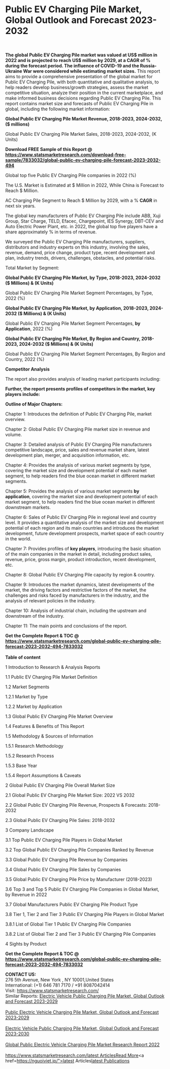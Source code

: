 <h1>Public EV Charging Pile Market, Global Outlook and Forecast 2023-2032</h1><br/><p><strong>The global Public EV Charging Pile market was valued at US$ million in 2022 and is projected to reach US$ million by 2029, at a <strong>CAGR</strong> of % during the forecast period. The influence of COVID-19 and the Russia-Ukraine War were considered while estimating market sizes.</strong> This report aims to provide a comprehensive presentation of the global market for Public EV Charging Pile, with both quantitative and qualitative analysis, to help readers develop business/growth strategies, assess the market competitive situation, analyze their position in the current marketplace, and make informed business decisions regarding Public EV Charging Pile. This report contains market size and forecasts of Public EV Charging Pile in global, including the following market information:</p><p><strong>Global Public EV Charging Pile Market Revenue, 2018-2023, 2024-2032, ($ millions)</strong></p><p>Global Public EV Charging Pile Market Sales, 2018-2023, 2024-2032, (K Units)</p><p><strong>Download FREE Sample of this Report @ <a href="https://www.statsmarketresearch.com/download-free-sample/7833032/global-public-ev-charging-pile-forecast-2023-2032-494">https://www.statsmarketresearch.com/download-free-sample/7833032/global-public-ev-charging-pile-forecast-2023-2032-494</a></strong></p><p>Global top five Public EV Charging Pile companies in 2022 (%)</p><p>The U.S. Market is Estimated at $ Million in 2022, While China is Forecast to Reach $ Million.</p><p>AC Charging Pile Segment to Reach $ Million by 2029, with a % <strong>CAGR</strong> in next six years.</p><p>The global key manufacturers of Public EV Charging Pile include ABB, Xuji Group, Star Charge, TELD, Efacec, Chargepoint, IES Synergy, DBT-CEV and Auto Electric Power Plant, etc. in 2022, the global top five players have a share approximately % in terms of revenue.</p><p>We surveyed the Public EV Charging Pile manufacturers, suppliers, distributors and industry experts on this industry, involving the sales, revenue, demand, price change, product type, recent development and plan, industry trends, drivers, challenges, obstacles, and potential risks.</p><p>Total Market by Segment:</p><p><strong>Global Public EV Charging Pile Market, by Type, 2018-2023, 2024-2032 ($ Millions) & (K Units)</strong></p><p>Global Public EV Charging Pile Market Segment Percentages, by Type, 2022 (%)</p><p><strong>Global Public EV Charging Pile Market, <strong>by Application</strong>, 2018-2023, 2024-2032 ($ Millions) & (K Units)</strong></p><p>Global Public EV Charging Pile Market Segment Percentages, <strong>by Application</strong>, 2022 (%)</p><p><strong>Global Public EV Charging Pile Market, By Region and Country, 2018-2023, 2024-2032 ($ Millions) & (K Units)</strong></p><p>Global Public EV Charging Pile Market Segment Percentages, By Region and Country, 2022 (%)</p><p><strong>Competitor Analysis</strong></p><p>The report also provides analysis of leading market participants including:</p><p><strong>Further, the report presents profiles of competitors in the market, <strong>key players</strong> include:</strong></p><p><strong>Outline of Major Chapters:</strong></p><p>Chapter 1: Introduces the definition of Public EV Charging Pile, market overview.</p><p>Chapter 2: Global Public EV Charging Pile market size in revenue and volume.</p><p>Chapter 3: Detailed analysis of Public EV Charging Pile manufacturers competitive landscape, price, sales and revenue market share, latest development plan, merger, and acquisition information, etc.</p><p>Chapter 4: Provides the analysis of various market segments by type, covering the market size and development potential of each market segment, to help readers find the blue ocean market in different market segments.</p><p>Chapter 5: Provides the analysis of various market segments <strong>by application</strong>, covering the market size and development potential of each market segment, to help readers find the blue ocean market in different downstream markets.</p><p>Chapter 6: Sales of Public EV Charging Pile in regional level and country level. It provides a quantitative analysis of the market size and development potential of each region and its main countries and introduces the market development, future development prospects, market space of each country in the world.</p><p>Chapter 7: Provides profiles of <strong>key players</strong>, introducing the basic situation of the main companies in the market in detail, including product sales, revenue, price, gross margin, product introduction, recent development, etc.</p><p>Chapter 8: Global Public EV Charging Pile capacity by region & country.</p><p>Chapter 9: Introduces the market dynamics, latest developments of the market, the driving factors and restrictive factors of the market, the challenges and risks faced by manufacturers in the industry, and the analysis of relevant policies in the industry.</p><p>Chapter 10: Analysis of industrial chain, including the upstream and downstream of the industry.</p><p>Chapter 11: The main points and conclusions of the report.</p><div><b>Get the Complete Report & TOC @ <a href="https://www.statsmarketresearch.com/global-public-ev-charging-pile-forecast-2023-2032-494-7833032">https://www.statsmarketresearch.com/global-public-ev-charging-pile-forecast-2023-2032-494-7833032</a></b></div><br><b>Table of content</b><p>1 Introduction to Research & Analysis Reports<br />
 
  1.1 Public EV Charging Pile Market Definition<br />
 
  1.2 Market Segments<br />
 
  1.2.1 Market by Type<br />
 
  1.2.2 Market by Application<br />
 
  1.3 Global Public EV Charging Pile Market Overview<br />
 
  1.4 Features & Benefits of This Report<br />
 
  1.5 Methodology & Sources of Information<br />
 
  1.5.1 Research Methodology<br />
 
  1.5.2 Research Process<br />
 
  1.5.3 Base Year<br />
 
  1.5.4 Report Assumptions & Caveats<br />
 
 2 Global Public EV Charging Pile Overall Market Size<br />
 
  2.1 Global Public EV Charging Pile Market Size: 2022 VS 2032<br />
 
  2.2 Global Public EV Charging Pile Revenue, Prospects & Forecasts: 2018-2032<br />
 
  2.3 Global Public EV Charging Pile Sales: 2018-2032<br />
 
 3 Company Landscape<br />
 
  3.1 Top Public EV Charging Pile Players in Global Market<br />
 
  3.2 Top Global Public EV Charging Pile Companies Ranked by Revenue<br />
 
  3.3 Global Public EV Charging Pile Revenue by Companies<br />
 
  3.4 Global Public EV Charging Pile Sales by Companies<br />
 
  3.5 Global Public EV Charging Pile Price by Manufacturer (2018-2023)<br />
 
  3.6 Top 3 and Top 5 Public EV Charging Pile Companies in Global Market, by Revenue in 2022<br />
 
  3.7 Global Manufacturers Public EV Charging Pile Product Type<br />
 
  3.8 Tier 1, Tier 2 and Tier 3 Public EV Charging Pile Players in Global Market<br />
 
  3.8.1 List of Global Tier 1 Public EV Charging Pile Companies<br />
 
  3.8.2 List of Global Tier 2 and Tier 3 Public EV Charging Pile Companies<br />
 
 4 Sights by Product<br><div><b>Get the Complete Report & TOC @ <a href="https://www.statsmarketresearch.com/global-public-ev-charging-pile-forecast-2023-2032-494-7833032">https://www.statsmarketresearch.com/global-public-ev-charging-pile-forecast-2023-2032-494-7833032</a></b></div></p> <b>CONTACT US:</b><br>276 5th Avenue, New York , NY 10001,United States<br>International: (+1) 646 781 7170 / +91 8087042414<br>Visit: <a href="https://www.statsmarketresearch.com/">https://www.statsmarketresearch.com/</a><br>Similar Reports: <a href="https://www.statsmarketresearch.com/global-public-ev-charging-pile-forecast-2023-2032-494-7833032">Electric Vehicle Public Charging Pile Market, Global Outlook and Forecast 2023-2029</a><br/><br/><a href="https://www.statsmarketresearch.com/global-public-ev-charging-pile-forecast-2023-2032-494-7833032">Public Electric Vehicle Charging Pile Market, Global Outlook and Forecast 2023-2029</a><br/><br/><a href="https://www.statsmarketresearch.com/global-public-ev-charging-pile-forecast-2023-2032-494-7833032">Electric Vehicle Public Charging Pile Market, Global Outlook and Forecast 2023-2030</a><br/><br/><a href="https://www.statsmarketresearch.com/global-public-ev-charging-pile-forecast-2023-2032-494-7833032">Global Public Electric Vehicle Charging Pile Market Research Report 2022</a><br/><br/><a href="https://gyeongbokgung.com">https://www.statsmarketresearch.com/</a><a href="https://hallyeomaritime.com">latest Articles</a><a href="https://jingwansa.com">Read More</a><a href=https://nguoiviet.jp/">latest Articles</a><a href="https://www.intelmarketresearch.com/">latest Publications</a>